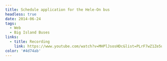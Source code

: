 ```yaml
---
title: Schedule application for the Hele-On bus
headless: true
date: 2014-06-24
tags:
  - Web
  - Big Island Buses
links:
  - title: Recording
    link: https://www.youtube.com/watch?v=MHPlJsosHDc&list=PLrF7wZ1Ze5uH1xudf--exufrlgCVCE3n6&index=4&t=0s
color: '#4d74ab'
---
```

